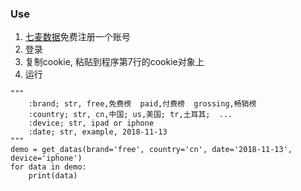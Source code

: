 ### Use  
1. [七麦数据](https://www.qimai.cn)免费注册一个账号
2. 登录
3. 复制cookie, 粘贴到程序第7行的cookie对象上
4. 运行

```
"""
    :brand; str, free,免费榜  paid,付费榜  grossing,畅销榜
    :country; str, cn,中国; us,美国; tr,土耳其;  ...
    :device; str, ipad or iphone
    :date; str, example, 2018-11-13
"""
demo = get_datas(brand='free', country='cn', date='2018-11-13', device='iphone')
for data in demo:
    print(data)
```
